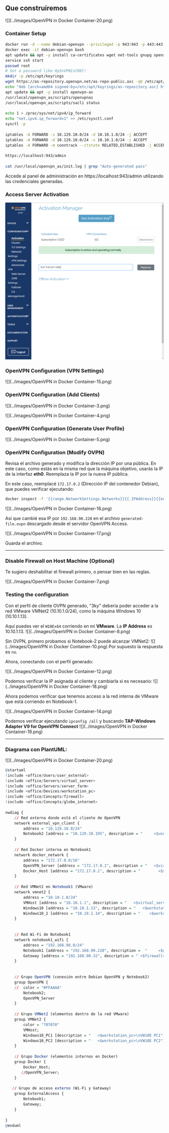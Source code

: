 ## Que construiremos
![](../images/OpenVPN in Docker Container-20.png)


### **Container Setup**
```bash
docker run -d --name debian-openvpn --privileged -p 943:943 -p 443:443 -p 1194:1194/udp -p 2222:22 -it debian bash
docker exec -it debian-openvpn bash
apt update && apt -y install ca-certificates wget net-tools gnupg openssh-server
service ssh start
passwd root 
# Set a password like 0p3nVPNIsC00l!
mkdir -p /etc/apt/keyrings
wget https://as-repository.openvpn.net/as-repo-public.asc -qO /etc/apt/keyrings/as-repository.asc
echo "deb [arch=amd64 signed-by=/etc/apt/keyrings/as-repository.asc] http://as-repository.openvpn.net/as/debian bookworm main" > /etc/apt/sources.list.d/openvpn-as-repo.list
apt update && apt -y install openvpn-as
/usr/local/openvpn_as/scripts/openvpnas 
/usr/local/openvpn_as/scripts/sacli status

echo 1 > /proc/sys/net/ipv4/ip_forward
echo "net.ipv4.ip_forward=1" >> /etc/sysctl.conf
sysctl -p

iptables -A FORWARD -s 10.129.10.0/24 -d 10.10.1.0/24 -j ACCEPT 
iptables -A FORWARD -d 10.129.10.0/24 -s 10.10.1.0/24 -j ACCEPT 
iptables -A FORWARD -m conntrack --ctstate RELATED,ESTABLISHED -j ACCEPT

https://localhost:943/admin

cat /usr/local/openvpn_as/init.log | grep "Auto-generated pass"
```

Accede al panel de administración en https://localhost:943/admin utilizando las credenciales generadas.

### **Access Server Activation**
![](../images/lab1.png)

### **OpenVPN Configuration** (VPN Settings)
![](../images/OpenVPN in Docker Container-15.png)

### **OpenVPN Configuration** (Add Clients)
![](../images/OpenVPN in Docker Container-3.png)

![](../images/OpenVPN in Docker Container-4.png)

### **OpenVPN Configuration** (Generate User Profile)
![](../images/OpenVPN in Docker Container-5.png)

### **OpenVPN Configuration** (Modify OVPN)
Revisa el archivo generado y modifica la dirección IP por una pública. En este caso, como estás en la misma red que la máquina objetivo, usarás la IP de la interfaz **eth0**. Reemplaza la IP por la nueva IP pública.

En este caso, reemplacé `172.17.0.2` (Dirección IP del contenedor Debian), que puedes verificar ejecutando:
```bash
docker inspect -f '{{range.NetworkSettings.Networks}}{{.IPAddress}}{{end}}' debian-openvpn
```

![](../images/OpenVPN in Docker Container-16.png)

Así que cambié esa IP por `192.168.90.228` en el archivo `generated-file.ovpn` descargado desde el servidor OpenVPN Access.

![](../images/OpenVPN in Docker Container-17.png)

Guarda el archivo.

---

### **Disable Firewall on Host Machine (Optional)**
Te sugiero deshabilitar el firewall primero, o pensar bien en las reglas.

![](../images/OpenVPN in Docker Container-7.png)

### **Testing the configuration**
Con el perfil de cliente OVPN generado, "3ky" debería poder acceder a la red VMware VMNet2 (10.10.1.0/24), como la máquina Windows 10 (10.10.1.13).

Aquí puedes ver el `W10Ex64` corriendo en mi **VMware**. La **IP Address** es 10.10.1.13.
![](../images/OpenVPN in Docker Container-8.png)

Sin OVPN, primero probamos si Notebook-2 puede alcanzar VMNet2:
![](../images/OpenVPN in Docker Container-10.png)
Por supuesto la respuesta es `no`. 

Ahora, conectando con el perfil generado:

![](../images/OpenVPN in Docker Container-12.png)

Podemos verificar la IP asignada al cliente y cambiarla si es necesario:
![](../images/OpenVPN in Docker Container-18.png)

Ahora podemos verificar que tenemos acceso a la red interna de VMware que está corriendo en Notebook-1.

![](../images/OpenVPN in Docker Container-14.png)

Podemos verificar ejecutando `ipconfig /all` y buscando **TAP-Windows Adapter V9 for OpenVPN Connect**
![](../images/OpenVPN in Docker Container-19.png)

---

### **Diagrama con PlantUML:**
![](../images/OpenVPN in Docker Container-20.png)

```r
@startuml
!include <office/Users/user_external>
!include <office/Servers/virtual_server>
!include <office/Servers/server_farm>
!include <office/Devices/workstation_pc>
!include <office/Concepts/firewall>
!include <office/Concepts/globe_internet>

nwdiag {
    // Red externa donde está el cliente de OpenVPN
    network external_vpn_client {
        address = "10.129.10.0/24"
        Notebook2 [address = "10.129.10.195", description = "     <$user_external>\n OVPN Client\n (Notebook2)", color = "#AAAAFF"];
    }

    // Red Docker interna en Notebook1
    network docker_network {
        address = "172.17.0.0/16"
        OpenVPN_Server [address = "172.17.0.2", description = "   <$virtual_server>\nOpenVPN\n"];
        Docker_Host [address = "172.17.0.1", description = "        <$server_farm>\nDocker (NB1)"];
    }

    // Red VMNet2 en Notebook1 (VMware)
    network vmnet2 {
        address = "10.10.1.0/24"
        VMHost [address = "10.10.1.1", description = "   <$virtual_server>\nVMNet2"];
        Windows10 [address = "10.10.1.13", description = "   <$workstation_pc>\nVW10E PC1"];
        Windows10_2 [address = "10.10.1.14", description = "    <$workstation_pc>\nVW10E PC2"];
    }
    

    // Red Wi-Fi de Notebook1
    network notebook1_wifi {
        address = "192.168.90.0/24"
        Notebook1 [address = "192.168.90.228", description =  "     <$globe_internet>\n       NB1\n Wifi Adapter", color = "#FFAAAA"];
        Gateway [address = "192.168.90.32", description = " <$firewall>\nGateway"];
    }


    // Grupo OpenVPN (conexión entre Debian OpenVPN y Notebook2)
    group OpenVPN {
    //  color = "#FFAAAA"
        Notebook2;
        OpenVPN_Server
    }

    // Grupo VMNet2 (elementos dentro de la red VMware)
    group VMNet2 {
        color = "707070"
        VMHost;
        Windows10_PC1 [description = "   <$workstation_pc>\nVW10E PC1"];
        Windows10_PC2 [description = "   <$workstation_pc>\nVW10E PC2"];
    }

    // Grupo Docker (elementos internos en Docker)
    group Docker {
        Docker_Host;
       //OpenVPN_Server;
    }

   // Grupo de acceso externo (Wi-Fi y Gateway)
    group ExternalAccess {
        Notebook1;
        Gateway;
    }

}
@enduml
```

